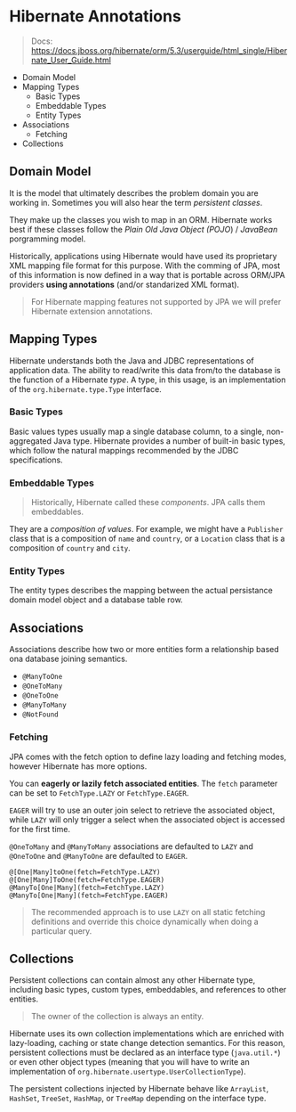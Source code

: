 # Hibernate Annotations

> Docs: https://docs.jboss.org/hibernate/orm/5.3/userguide/html_single/Hibernate_User_Guide.html

* Domain Model
* Mapping Types
  * Basic Types
  * Embeddable Types
  * Entity Types
* Associations
  * Fetching
* Collections

## Domain Model

It is the model that ultimately describes the problem domain you are working in. Sometimes you will also hear the term _persistent classes_.

They make up the classes you wish to map in an ORM. Hibernate works best if these classes follow the _Plain Old Java Object (POJO_) / _JavaBean_ porgramming model.

Historically, applications using Hibernate would have used its proprietary XML mapping file format for this purpose. With the comming of JPA, most of this information is now defined in a way that is portable across ORM/JPA providers __using annotations__ (and/or standarized XML format).

> For Hibernate mapping features not supported by JPA we will prefer Hibernate extension annotations.

## Mapping Types

Hibernate understands both the Java and JDBC representations of application data. The ability to read/write this data from/to the database is the function of a Hibernate _type_. A type, in this usage, is an implementation of the `org.hibernate.type.Type` interface.

### Basic Types

Basic values types usually map a single database column, to a single, non-aggregated Java type. Hibernate provides a number of built-in basic types, which follow the natural mappings recommended by the JDBC specifications.

### Embeddable Types

> Historically, Hibernate called these _components_. JPA calls them embeddables.

They are a _composition of values_. For example, we might have a `Publisher` class that is a composition of `name` and `country`, or a `Location` class that is a composition of `country` and `city`.

### Entity Types

The entity types describes the mapping between the actual persistance domain model object and a database table row.

## Associations

Associations describe how two or more entities form a relationship based ona database joining semantics.

* `@ManyToOne`
* `@OneToMany`
* `@OneToOne`
* `@ManyToMany`
* `@NotFound`

### Fetching

JPA comes with the fetch option to define lazy loading and fetching modes, however Hibernate has more options.

You can __eagerly or lazily fetch associated entities__. The `fetch` parameter can be set to `FetchType.LAZY` or `FetchType.EAGER`.

`EAGER` will try to use an outer join select to retrieve the associated object, while `LAZY` will only trigger a select when the associated object is accessed for the first time.

`@OneToMany` and `@ManyToMany` associations are defaulted to `LAZY` and `@OneToOne` and `@ManyToOne` are defaulted to `EAGER`.

```
@[One|Many]toOne(fetch=FetchType.LAZY)
@[One|Many]ToOne(fetch=FetchType.EAGER)
@ManyTo[One|Many](fetch=FetchType.LAZY)
@ManyTo[One|Many](fetch=FetchType.EAGER)
```

> The recommended approach is to use `LAZY` on all static fetching definitions and override this choice dynamically when doing a particular query.

## Collections

Persistent collections can contain almost any other Hibernate type, including basic types, custom types, embeddables, and references to other entities.

> The owner of the collection is always an entity.

Hibernate uses its own collection implementations which are enriched with lazy-loading, caching or state change detection semantics. For this reason, persistent collections must be declared as an interface type (`java.util.*`) or even other object types (meaning that you will have to write an implementation of `org.hibernate.usertype.UserCollectionType`).

The persistent collections injected by Hibernate behave like `ArrayList`, `HashSet`, `TreeSet`, `HashMap`, or `TreeMap` depending on the interface type.
